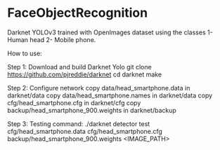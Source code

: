 # FaceObjectRecognition
Darknet YOLOv3 trained with OpenImages dataset using the classes 1-Human head 2- Mobile phone.

How to use:

Step 1: Download and build Darknet Yolo
git clone https://github.com/pjreddie/darknet
cd darknet
make

Step 2: Configure network 
copy data/head_smartphone.data in darknet/data
copy data/head_smartphone.names in darknet/data
copy cfg/head_smartphone.cfg in darknet/cfg
copy backup/head_smartphone_900.weights in darknet/backup

Step 3: Testing command: 
./darknet detector test cfg/head_smartphone.data cfg/head_smartphone.cfg backup/head_smartphone_900.weights <IMAGE_PATH> 

